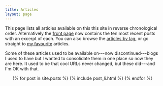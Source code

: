 ```yaml
---
title: Articles
layout: page
---
```


This page lists all articles available on this this site in reverse chronological order.
Alternatively the [front page](/) now contains the ten most recent posts with an excerpt
of each. You can also browse the [articles by tag](/articles/tagged.html), or go straight
to [my favourite](/articles/tagged.html#Featured) articles.

Some of these articles used to be available on---now discontinued---blogs I used
to have but I wanted to consolidate them in one place so now they are here. It used to be
that cool URLs never changed, but these did---and I'm OK with that.


<ul class="posts">
  {% for post in site.posts %}
    {% include post_li.html %}
  {% endfor %}
</ul>
